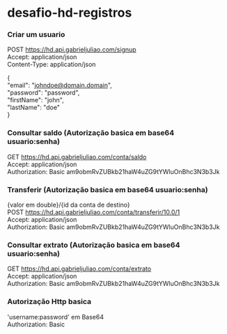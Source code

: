 # desafio-hd-registros

### Criar um usuario
POST https://hd.api.gabrieljuliao.com/signup <br>
Accept: application/json <br>
Content-Type: application/json

{<br>
"email": "johndoe@domain.domain",<br>
"password": "password",<br>
"firstName": "john",<br>
"lastName": "doe"<br>
}

### Consultar saldo (Autorização basica em base64 usuario:senha)
GET https://hd.api.gabrieljuliao.com/conta/saldo <br>
Accept: application/json <br>
Authorization: Basic am9obmRvZUBkb21haW4uZG9tYWluOnBhc3N3b3Jk

### Transferir (Autorização basica em base64 usuario:senha)
{valor em double}/{id da conta de destino} <br>
POST https://hd.api.gabrieljuliao.com/conta/transferir/10.0/1 <br>
Accept: application/json <br>
Authorization: Basic am9obmRvZUBkb21haW4uZG9tYWluOnBhc3N3b3Jk

### Consultar extrato (Autorização basica em base64 usuario:senha)
GET https://hd.api.gabrieljuliao.com/conta/extrato <br>
Accept: application/json <br>
Authorization: Basic am9obmRvZUBkb21haW4uZG9tYWluOnBhc3N3b3Jk


### Autorização Http basica
'username:password' em Base64 <br>
Authorization: Basic <Base64credentials> 






